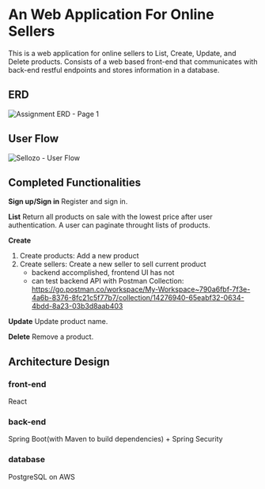 # An Web Application For Online Sellers

This is a web application for online sellers to List, Create, Update, and Delete products. Consists of a web based front-end that communicates with back-end restful endpoints and stores information in a database. 

## ERD

![Assignment ERD - Page 1](https://user-images.githubusercontent.com/73251017/140905260-58a99fdc-05a9-4e8e-afb1-cbdff4974758.png)

## User Flow
![Sellozo -  User Flow](https://user-images.githubusercontent.com/73251017/140905309-0544c682-d2d7-453b-b831-4a400235d13b.png)

## Completed Functionalities

**Sign up/Sign in**
Register and sign in.

**List**
Return all products on sale with the lowest price after user authentication. A user can paginate throught lists of products.

**Create**
1. Create products: Add a new product
2. Create sellers: Create a new seller to sell current product 
   * backend accomplished, frontend UI has not
   * can test backend API with Postman Collection: https://go.postman.co/workspace/My-Workspace~790a6fbf-7f3e-4a6b-8376-8fc21c5f77b7/collection/14276940-65eabf32-0634-4bdd-8a23-03b3d8aab403

**Update**
Update product name.

**Delete**
Remove a product.

## Architecture Design

### front-end
React

### back-end
Spring Boot(with Maven to build dependencies) + Spring Security 

### database
PostgreSQL on AWS
